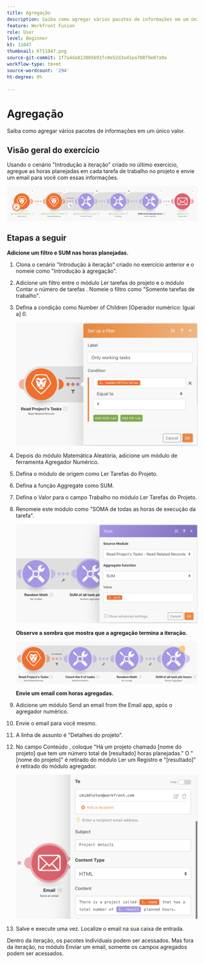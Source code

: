 ```yaml
---
title: Agregação
description: Saiba como agregar vários pacotes de informações em um único valor.
feature: Workfront Fusion
role: User
level: Beginner
kt: 11047
thumbnail: KT11047.png
source-git-commit: 1f7a4da813805691fc0e52d3ad1ea708f9e07a9a
workflow-type: tm+mt
source-wordcount: '294'
ht-degree: 0%

---
```



# Agregação

Saiba como agregar vários pacotes de informações em um único valor.

## Visão geral do exercício

Usando o cenário &quot;Introdução à iteração&quot; criado no último exercício, agregue as horas planejadas em cada tarefa de trabalho no projeto e envie um email para você com essas informações.

![Imagem de Agregação 1](../12-exercises/assets/aggregation-walkthrough-1.png)

## Etapas a seguir

**Adicione um filtro e SUM nas horas planejadas.**

1. Clona o cenário &quot;Introdução à iteração&quot; criado no exercício anterior e o nomeie como &quot;Introdução à agregação&quot;.
1. Adicione um filtro entre o módulo Ler tarefas do projeto e o módulo Contar o número de tarefas . Nomeie o filtro como &quot;Somente tarefas de trabalho&quot;.
1. Defina a condição como Number of Children [Operador numérico: Igual a] 0.

   ![Imagem de Agregação 2](../12-exercises/assets/aggregation-walkthrough-2.png)

1. Depois do módulo Matemática Aleatória, adicione um módulo de ferramenta Agregador Numérico.
1. Defina o módulo de origem como Ler Tarefas do Projeto.
1. Defina a função Aggregate como SUM.
1. Defina o Valor para o campo Trabalho no módulo Ler Tarefas do Projeto.
1. Renomeie este módulo como &quot;SOMA de todas as horas de execução da tarefa&quot;.

   ![Imagem de Agregação 3](../12-exercises/assets/aggregation-walkthrough-3.png)

   **Observe a sombra que mostra que a agregação termina a iteração.**

   ![Imagem de Agregação 4](../12-exercises/assets/aggregation-walkthrough-4.png)

   **Envie um email com horas agregadas.**

1. Adicione um módulo Send an email from the Email app, após o agregador numérico.
1. Envie o email para você mesmo.
1. A linha de assunto é &quot;Detalhes do projeto&quot;.
1. No campo Conteúdo , coloque &quot;Há um projeto chamado [nome do projeto] que tem um número total de [resultado] horas planejadas.&quot; O &quot;[nome do projeto]&quot; é retirado do módulo Ler um Registro e &quot;[resultado]&quot; é retirado do módulo agregador.

   ![Imagem de Agregação 5](../12-exercises/assets/aggregation-walkthrough-5.png)

1. Salve e execute uma vez. Localize o email na sua caixa de entrada.

Dentro da iteração, os pacotes individuais podem ser acessados. Mas fora da iteração, no módulo Enviar um email, somente os campos agregados podem ser acessados.
